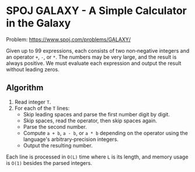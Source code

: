 # SPOJ GALAXY - A Simple Calculator in the Galaxy

Problem: https://www.spoj.com/problems/GALAXY/

Given up to 99 expressions, each consists of two non‑negative integers
and an operator `+`, `-`, or `*`. The numbers may be very large, and the
result is always positive. We must evaluate each expression and output
the result without leading zeros.

## Algorithm
1. Read integer `T`.
2. For each of the `T` lines:
   - Skip leading spaces and parse the first number digit by digit.
   - Skip spaces, read the operator, then skip spaces again.
   - Parse the second number.
   - Compute `a + b`, `a - b`, or `a * b` depending on the operator
     using the language's arbitrary‑precision integers.
   - Output the resulting number.

Each line is processed in `O(L)` time where `L` is its length, and memory
usage is `O(1)` besides the parsed integers.
